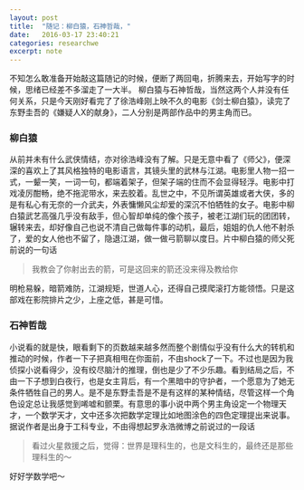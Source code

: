 ```yaml
---
layout: post
title:  "随记：柳白猿，石神哲哉，"
date:   2016-03-17 23:40:21
categories: researchwe
excerpt: note
---
```


不知怎么敢准备开始敲这篇随记的时候，便断了两回电，折腾来去，开始写字的时候，思绪已经差不多溜走了一大半。
柳白猿与石神哲哉，当然这两个人并没有任何关系，只是今天刚好看完了了徐浩峰刚上映不久的电影《剑士柳白猿》，读完了东野圭吾的《嫌疑人X的献身》，二人分别是两部作品中的男主角而已。
### 柳白猿
从前并未有什么武侠情结，亦对徐浩峰没有了解。只是无意中看了《师父》，便深深的喜欢上了其风格独特的电影语言，其镜头里的武林与江湖。电影里人物一招一式，一颦一笑，一词一句，都端着架子，但架子端的住而不会显得轻浮。电影中打戏凌厉酣畅，绝不拖泥带水，来去胶着。乱世之中，不见所谓英雄或者大侠，多的是有私心有无奈的一介武夫，外表慵懒风尘却爱的深沉不怕牺牲的女子。电影中柳白猿武艺高强几乎没有敌手，但心智却单纯的像个孩子，被老江湖们玩的团团转，辗转来去，却好像自己也说不清自己做每件事的动机，最后，姐姐的仇人他不射杀了，爱的女人他也不留了，隐退江湖，做一做弓箭聊以度日。片中柳白猿的师父死前说的一句话

>我教会了你射出去的箭，可是这回来的箭还没来得及教给你

明枪易躲，暗箭难防，江湖规矩，世道人心，还得自己摸爬滚打方能领悟。只是这部戏在影院排片之少，上座之低，甚是可惜。

### 石神哲哉
小说看的就是快，眼看剩下的页数越来越多然而整个剧情似乎没有什么大的转机和推动的时候，作者一下子把真相甩在你面前，不由shock了一下。不过也是因为我侦探小说看得少，没有绞尽脑汁的推理，倒也是少了不少乐趣。看到结局之后，不由一下子想到白夜行，也是女主背后，有一个黑暗中的守护者，一个愿意为了她无条件牺牲自己的男人。是不是东野圭吾是不是有这样的某种情结，尽管这样一个角色设定总让我感觉到唏嘘和颤栗。有意思的事小说中两个男主角设定一个物理天才，一个数学天才，文中还多次把数学定理比如地图涂色的四色定理提出来说事。据说作者是出身于工科专业，不由得想起罗永浩微博之前说过的一段话

>看过火星救援之后，觉得：世界是理科生的，也是文科生的，最终还是那些理科生的～

好好学数学吧～